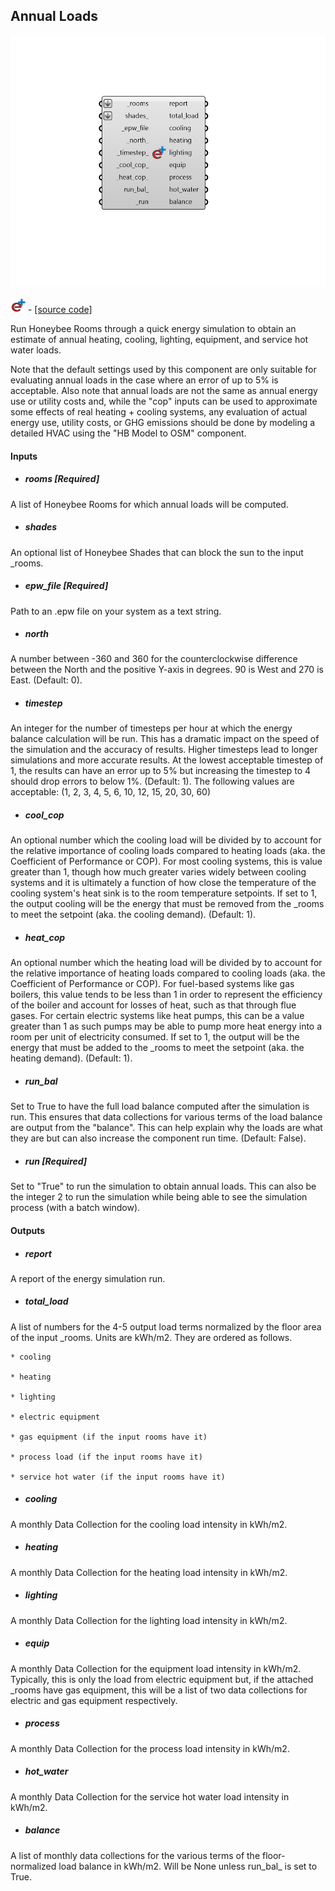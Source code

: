 ## Annual Loads

![](../../images/components/Annual_Loads.png)

![](../../images/icons/Annual_Loads.png) - [[source code]](https://github.com/ladybug-tools/honeybee-grasshopper-energy/blob/master/honeybee_grasshopper_energy/src//HB%20Annual%20Loads.py)


Run Honeybee Rooms through a quick energy simulation to obtain an estimate of annual heating, cooling, lighting, equipment, and service hot water loads. 

Note that the default settings used by this component are only suitable for evaluating annual loads in the case where an error of up to 5% is acceptable. Also note that annual loads are not the same as annual energy use or utility costs and, while the "cop" inputs can be used to approximate some effects of real heating + cooling systems, any evaluation of actual energy use, utility costs, or GHG emissions should be done by modeling a detailed HVAC using the "HB Model to OSM" component. 



#### Inputs
* ##### rooms [Required]
A list of Honeybee Rooms for which annual loads will be computed. 
* ##### shades 
An optional list of Honeybee Shades that can block the sun to the input _rooms. 
* ##### epw_file [Required]
Path to an .epw file on your system as a text string. 
* ##### north 
A number between -360 and 360 for the counterclockwise difference between the North and the positive Y-axis in degrees. 90 is West and 270 is East. (Default: 0). 
* ##### timestep 
An integer for the number of timesteps per hour at which the energy balance calculation will be run. This has a dramatic impact on the speed of the simulation and the accuracy of results. Higher timesteps lead to longer simulations and more accurate results. At the lowest acceptable timestep of 1, the results can have an error up to 5% but increasing the timestep to 4 should drop errors to below 1%. (Default: 1). The following values are acceptable: (1, 2, 3, 4, 5, 6, 10, 12, 15, 20, 30, 60) 
* ##### cool_cop 
An optional number which the cooling load will be divided by to account for the relative importance of cooling loads compared to heating loads (aka. the Coefficient of Performance or COP). For most cooling systems, this is value greater than 1, though how much greater varies widely between cooling systems and it is ultimately a function of how close the temperature of the cooling system's heat sink is to the room temperature setpoints. If set to 1, the output cooling will be the energy that must be removed from the _rooms to meet the setpoint (aka. the cooling demand). (Default: 1). 
* ##### heat_cop 
An optional number which the heating load will be divided by to account for the relative importance of heating loads compared to cooling loads (aka. the Coefficient of Performance or COP). For fuel-based systems like gas boilers, this value tends to be less than 1 in order to represent the efficiency of the boiler and account for losses of heat, such as that through flue gases. For certain electric systems like heat pumps, this can be a value greater than 1 as such pumps may be able to pump more heat energy into a room per unit of electricity consumed. If set to 1, the output will be the energy that must be added to the _rooms to meet the setpoint (aka. the heating demand). (Default: 1). 
* ##### run_bal 
Set to True to have the full load balance computed after the simulation is run. This ensures that data collections for various terms of the load balance are output from the "balance". This can help explain why the loads are what they are but can also increase the component run time. (Default: False). 
* ##### run [Required]
Set to "True" to run the simulation to obtain annual loads. This can also be the integer 2 to run the simulation while being able to see the simulation process (with a batch window). 

#### Outputs
* ##### report
A report of the energy simulation run. 
* ##### total_load
A list of numbers for the 4-5 output load terms normalized by the floor area of the input _rooms. Units are kWh/m2. They are ordered as follows. 


    * cooling

    * heating

    * lighting

    * electric equipment

    * gas equipment (if the input rooms have it)

    * process load (if the input rooms have it)

    * service hot water (if the input rooms have it)
* ##### cooling
A monthly Data Collection for the cooling load intensity in kWh/m2. 
* ##### heating
A monthly Data Collection for the heating load intensity in kWh/m2. 
* ##### lighting
A monthly Data Collection for the lighting load intensity in kWh/m2. 
* ##### equip
A monthly Data Collection for the equipment load intensity in kWh/m2. Typically, this is only the load from electric equipment but, if the attached _rooms have gas equipment, this will be a list of two data collections for electric and gas equipment respectively. 
* ##### process
A monthly Data Collection for the process load intensity in kWh/m2. 
* ##### hot_water
A monthly Data Collection for the service hot water load intensity in kWh/m2. 
* ##### balance
A list of monthly data collections for the various terms of the floor-normalized load balance in kWh/m2. Will be None unless run_bal_ is set to True. 